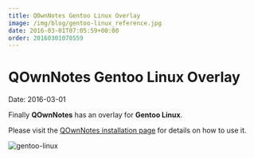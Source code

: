 ```yaml
---
title: QOwnNotes Gentoo Linux Overlay
image: /img/blog/gentoo-linux_reference.jpg
date: 2016-03-01T07:05:59+00:00
order: 20160301070559
---
```


# QOwnNotes Gentoo Linux Overlay

<v-subheader class="blog">Date: 2016-03-01</v-subheader>

Finally **QOwnNotes** has an overlay for **Gentoo Linux**.

Please visit the [QOwnNotes installation page](https://www.qownnotes.org/installation#Gentoo) for details on how to use it.

 ![gentoo-linux](/img/blog/gentoo-linux_reference.jpg "gentoo-linux")